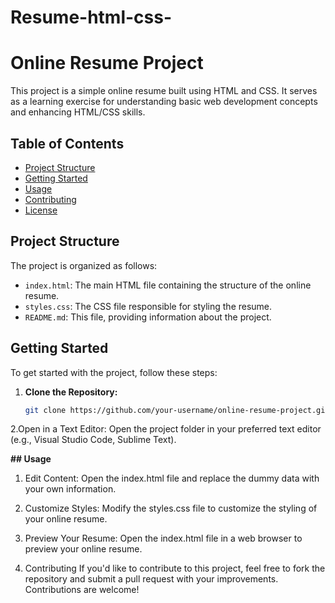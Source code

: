 # Resume-html-css-
# Online Resume Project

This project is a simple online resume built using HTML and CSS. It serves as a learning exercise for understanding basic web development concepts and enhancing HTML/CSS skills.

## Table of Contents

- [Project Structure](#project-structure)
- [Getting Started](#getting-started)
- [Usage](#usage)
- [Contributing](#contributing)
- [License](#license)

## Project Structure

The project is organized as follows:

- `index.html`: The main HTML file containing the structure of the online resume.
- `styles.css`: The CSS file responsible for styling the resume.
- `README.md`: This file, providing information about the project.

## Getting Started

To get started with the project, follow these steps:

1. **Clone the Repository:**
   ```bash
   git clone https://github.com/your-username/online-resume-project.git
2.Open in a Text Editor:
Open the project folder in your preferred text editor (e.g., Visual Studio Code, Sublime Text).


**## Usage**
1. Edit Content:
Open the index.html file and replace the dummy data with your own information.

2. Customize Styles:
Modify the styles.css file to customize the styling of your online resume.

3. Preview Your Resume:
Open the index.html file in a web browser to preview your online resume.

4. Contributing
If you'd like to contribute to this project, feel free to fork the repository and submit a pull request with your improvements. Contributions are welcome!

